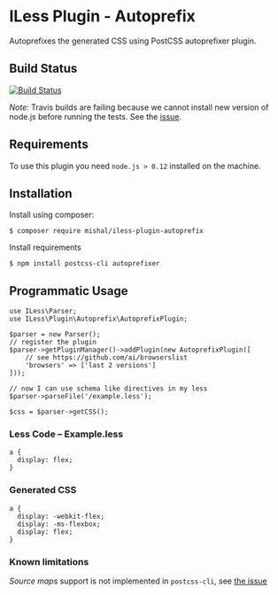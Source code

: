 # ILess Plugin - Autoprefix

Autoprefixes the generated CSS using PostCSS autoprefixer plugin.

## Build Status

[![Build Status](https://travis-ci.org/mishal/iless-plugin-autoprefix.svg)](https://travis-ci.org/mishal/iless-plugin-autoprefix)

*Note:* Travis builds are failing because we cannot install new version of node.js before running the tests. See the [issue](https://github.com/travis-ci/travis-ci/issues/2046). 

## Requirements

To use this plugin you need `node.js > 0.12` installed on the machine.

## Installation

Install using composer:

    $ composer require mishal/iless-plugin-autoprefix

Install requirements

    $ npm install postcss-cli autoprefixer

## Programmatic Usage

    use ILess\Parser;
    use ILess\Plugin\Autoprefix\AutoprefixPlugin;

    $parser = new Parser();
    // register the plugin
    $parser->getPluginManager()->addPlugin(new AutoprefixPlugin([
        // see https://github.com/ai/browserslist
        'browsers' => ['last 2 versions']
    ]));

    // now I can use schema like directives in my less
    $parser->parseFile('/example.less');

    $css = $parser->getCSS();

### Less Code – Example.less

    a {
      display: flex;
    }


### Generated CSS

    a {
      display: -webkit-flex;
      display: -ms-flexbox;
      display: flex;
    }

### Known limitations

*Source maps* support is not implemented in `postcss-cli`, see [the issue](https://github.com/code42day/postcss-cli/issues/3)
